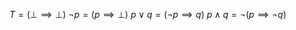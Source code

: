 $T=(\bot \implies \bot)$
$\neg p=(p \implies \bot)$
$p\lor q=(\neg p \implies q)$
$p\land q=\neg(p \implies \neg q)$
